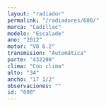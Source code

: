 ```yaml
---
layout: "radiador"
permalink: "/radiadores/600/"
marca: "Cadillac"
modelo: "Escalade"
ano: "2012"
motor: "V8 6.2"
transmision: "Automática"
parte: "432298"
clima: "Con clima"
alto: "34"
ancho: "17 1/2"
observaciones: ""
id: "600"
---
```


